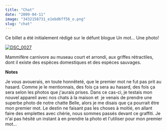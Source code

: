 ```yaml
---
title: "Chat"
date: "2009-04-11"
image: "3432158731_e1ebd6ff56_o.png"
slug: "chat"
---
```


Ce billet a été initialement rédigé sur le défunt blogue Un mot… Une photo!

[![DSC_0027](images/3432158731_e1ebd6ff56_o.png)](https://www.flickr.com/photos/fredericharper/3432158731/ "DSC_0027")

Mammifère carnivore au museau court et arrondi, aux griffes rétractiles, dont il existe des espèces domestiques et des espèces sauvages.

**Notes**

Je vous avouerais, en toute honnêteté, que le premier mot ne fut pas prit au hasard. Comme je le mentionnais, des fois ça sera au hasard, des fois ça sera selon les photos que j'aurais prises. Dans ce cas-ci, je testais mon nouvel appareil avec nos chats à la maison et  je venais de prendre une superbe photo de notre chatte Belle, alors je me disais que ça pourrait être mon premier mot. Le destin ne faisant pas les choses à moitié, en allant faire des emplettes avec chérie, nous sommes passés devant ce graffiti. Je n'ai pas hésité un instant à en prendre la photo et l'utiliser pour mon premier mot...
